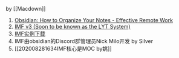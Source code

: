 by [[Macdown]]
1. [Obsidian: How to Organize Your Notes - Effective Remote Work](https://www.youtube.com/watch?v=oE8HyLuHjsQ&feature=emb_title&tdsourcetag=s_pctim_aiomsg)
2. [IMF v3 (Soon to be known as the LYT System)](https://forum.obsidian.md/t/imf-v3-soon-to-be-known-as-the-lyt-system/390?tdsourcetag=s_pctim_aiomsg)
3. [IMF实例下载](https://github.com/nickmilo/IMF-v3)
4. IMF由obsidian的Discord群管理员Nick Milo开发 by Silver
5. [[202008281634IMF核心是MOC by姚]]